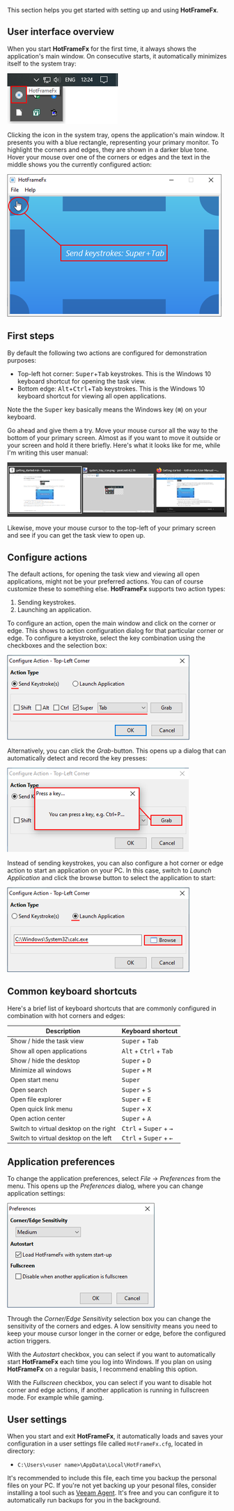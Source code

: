 This section helps you get started with setting up and using **HotFrameFx**.

## User interface overview

When you start **HotFrameFx** for the first time, it always shows the application's main window. On consecutive starts, it automatically minimizes itself to the system tray:

![](images/system_tray_icon.png)

Clicking the icon in the system tray, opens the application's main window. It presents you with a blue rectangle, representing your primary monitor. To highlight the corners and edges, they are shown in a darker blue tone. Hover your mouse over one of the corners or edges and the text in the middle shows you the currently configured action:

![](images/main_window_show_corner_action.png)

## First steps

By default the following two actions are configured for demonstration purposes:

* Top-left hot corner: <kbd>Super</kbd>+<kbd>Tab</kbd> keystrokes. This is the Windows 10 keyboard shortcut for opening the task view. 
* Bottom edge: <kbd>Alt</kbd>+<kbd>Ctrl</kbd>+<kbd>Tab</kbd> keystrokes. This is the Windows 10 keyboard shortcut for viewing all open applications.

Note the the <kbd>Super</kbd> key basically means the Windows key (<kbd>⊞</kbd>) on your keyboard. 

Go ahead and give them a try. Move your mouse cursor all the way to the bottom of your primary screen. Almost as if you want to move it outside or your screen and hold it there briefly. Here's what it looks like for me, while I'm writing this user manual:

![](images/open_apps_view.png)

Likewise, move your mouse cursor to the top-left of your primary screen and see if you can get the task view to open up.

## Configure actions

The default actions, for opening the task view and viewing all open applications, might not be your preferred actions. You can of course customize these to something else. **HotFrameFx** supports two action types:

1. Sending keystrokes.
2. Launching an application.

To configure an action, open the main window and click on the corner or edge. This shows to action configuration dialog for that particular corner or edge. To configure a keystroke, select the key combination using the checkboxes and the selection box:

![](images/configure_keystroke.png)

Alternatively, you can click the *Grab*-button. This opens up a dialog that can automatically detect and record the key presses:

![](images/grab_keystroke.png)

Instead of sending keystrokes, you can also configure a hot corner or edge action to start an application on your PC. In this case, switch to *Launch Application* and click the browse button to select the application to start:

![](images/configure_start_app.png)

## Common keyboard shortcuts

Here's a brief list of keyboard shortcuts that are commonly configured in combination with hot corners and edges:

| Description                            | Keyboard shortcut                                      |
| -------------------------------------- | ------------------------------------------------------ |
| Show / hide the task view              | <kbd>Super</kbd> + <kbd>Tab</kbd>                      |
| Show all open applications             | <kbd>Alt</kbd> + <kbd>Ctrl</kbd> + <kbd>Tab</kbd>      |
| Show / hide the desktop                | <kbd>Super</kbd> + <kbd>D</kbd>                        |
| Minimize all windows                   | <kbd>Super</kbd> + <kbd>M</kbd>                        |
| Open start menu                        | <kbd>Super</kbd>                                       |
| Open search                            | <kbd>Super</kbd> + <kbd>S</kbd>                        |
| Open file explorer                     | <kbd>Super</kbd> + <kbd>E</kbd>                        |
| Open quick link menu                   | <kbd>Super</kbd> + <kbd>X</kbd>                        |
| Open action center                     | <kbd>Super</kbd> + <kbd>A</kbd>                        |
| Switch to virtual desktop on the right | <kbd>Ctrl</kbd> + <kbd>Super</kbd> + <kbd>&rarr;</kbd> |
| Switch to virtual desktop on the left  | <kbd>Ctrl</kbd> + <kbd>Super</kbd> + <kbd>&larr;</kbd> |

## Application preferences

To change the application preferences, select *File* &rarr; *Preferences* from the menu. This opens up the *Preferences* dialog, where you can change application settings:

![](images/preferences_dialog.png)

Through the *Corner/Edge Sensitivity* selection box you can change the sensitivity of the corners and edges. A low sensitivity means you need to keep your mouse cursor longer in the corner or edge, before the configured action triggers. 

With the *Autostart* checkbox, you can select if you want to automatically start **HotFrameFx** each time you log into Windows. If you plan on using **HotFrameFx** on a regular basis, I recommend enabling this option.

With the *Fullscreen* checkbox, you can select if you want to disable hot corner and edge actions, if another application is running in fullscreen mode. For example while gaming.

## User settings

When you start and exit **HotFrameFx**, it automatically loads and saves your configuration in a user settings file called `HotFrameFx.cfg`, located in directory:

* `C:\Users\<user name>\AppData\Local\HotFrameFx\`

 It's recommended to include this file, each time you backup the personal files on your PC. If you're not yet backing up your pesonal files, consider installing a tool such as [Veeam Agent](https://www.veeam.com/windows-endpoint-server-backup-free.html). It's free and you can configure it to automatically run backups for you in the background.

